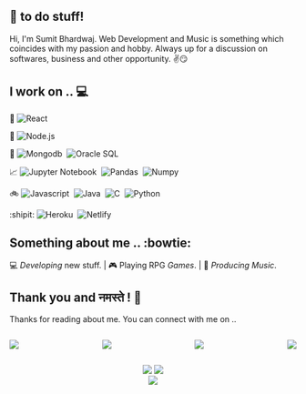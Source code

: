 ## 💖 to do stuff!

Hi, I'm Sumit Bhardwaj. Web Development and Music is something which coincides with my passion and hobby. Always up for a discussion on softwares, business and other opportunity. ✌😏

## I work on .. 💻

:sunrise_over_mountains: ![React](https://img.shields.io/badge/-React-333333?style=for-the-badge&logo=react)&nbsp; 

:rocket: ![Node.js](https://img.shields.io/badge/-Node.js-333333?style=for-the-badge&logo=node.js)&nbsp; 

:bank: ![Mongodb](https://img.shields.io/badge/-MongoDB-333333?style=for-the-badge&logo=mongodb)&nbsp; ![Oracle SQL](https://img.shields.io/badge/-OracleSQL-333333?style=for-the-badge&logo=oracle)

📈 ![Jupyter Notebook](https://img.shields.io/badge/-Jupyter-333333?style=for-the-badge&logo=jupyter)&nbsp; ![Pandas](https://img.shields.io/badge/-Pandas-333333?style=for-the-badge&logo=pandas)&nbsp; ![Numpy](https://img.shields.io/badge/-Numpy-333333?style=for-the-badge&logo=numpy)&nbsp; 

:bike: ![Javascript](https://img.shields.io/badge/-Javascript-333333?style=for-the-badge&logo=javascript)&nbsp; ![Java](https://img.shields.io/badge/-Java-333333?style=for-the-badge&logo=Java&logoColor=FFA518)&nbsp; ![C](https://img.shields.io/badge/-C-333333?style=for-the-badge&logo=C&logoColor=A8B9CC)&nbsp; ![Python](https://img.shields.io/badge/-Python-333333?style=for-the-badge&logo=python) 

:shipit: ![Heroku](https://img.shields.io/badge/-Heroku-333333?style=for-the-badge&logo=heroku)&nbsp; ![Netlify](https://img.shields.io/badge/-Netlify-333333?style=for-the-badge&logo=netlify)

## Something about me .. :bowtie:

💻 _Developing_ new stuff. | 🎮 Playing RPG _Games_. | 🎵 _Producing Music_.

## Thank you and नमस्ते ! 🙏

Thanks for reading about me. You can connect with me on ..
<div style="display:flex; justify-content:space-between">

<a href="https://www.linkedin.com/in/nvkex/" target="_blank"><img src="https://img.shields.io/badge/-Linkedin-333333?style=for-the-badge&logo=linkedin"/></a>

<a href="https://sourcerer.io/nvkex" target="_blank"><img src="https://img.shields.io/badge/-Sourcerer-333333?style=for-the-badge&logo=sourcerer"/></a>

<a href="https://www.instagram.com/nvkex/" target="_blank"><img src="https://img.shields.io/badge/-Instagram-333333?style=for-the-badge&logo=instagram"/></a>

<a href="https://www.youtube.com/channel/UCtjIO4smbuyr7wjKHJQKZ8g" target="_blank"><img src="https://img.shields.io/badge/-Youtube-333333?style=for-the-badge&logo=youtube"/></a>

</div>

<p align="center">
  <img src="https://github-readme-stats.vercel.app/api/?username=nvkex&show_icons=true&title_color=fff&icon_color=79ff97&text_color=9f9f9f&bg_color=151515&hide=issues">
  <img src="https://github-readme-stats.vercel.app/api/top-langs/?username=nvkex&layout=compact&title_color=fff&icon_color=79ff97&text_color=9f9f9f&bg_color=151515"><br>
  <img align='center' src="https://visitor-badge.laobi.icu/badge?page_id=nvkex.visitor-badge">
</p>
